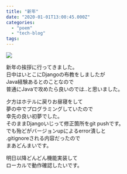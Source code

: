 ```yaml
---
title: "新年"
date: "2020-01-01T13:00:45.000Z"
categories: 
  - "poem"
  - "tech-blog"
tags: 
---
```


![](/images/1577889746583.jpg)

新年の挨拶に行ってきました。  
日中はいとこにDjangoの布教をしましたが  
Java経験あるとのことなので  
普通にJavaで攻めたら良いのでは..と思いました。

夕方はホテルに戻りお昼寝をして  
夢の中でプログラミングしていたので  
幸先の良い初夢でした。  
そのままDjangoいじって修正箇所をgit pushです。  
でも殆どがバージョンupによるerror潰しと  
.gitignoreされる内容だったので  
まあどんまいです。

明日以降どんどん機能実装して  
ローカルで動作確認したいです。
